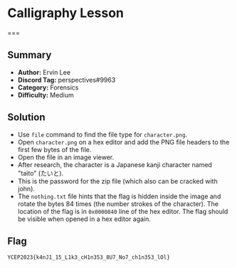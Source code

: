 # Calligraphy Lesson
===

## Summary
* **Author:** Ervin Lee
* **Discord Tag:** perspectives#9963
* **Category:** Forensics
* **Difficulty:** Medium

## Solution
- Use `file` command to find the file type for `character.png`.
- Open `character.png` on a hex editor and add the PNG file headers to the first few bytes of the file.
- Open the file in an image viewer.
- After research, the character is a Japanese kanji character named "taito" (たいと).
- This is the password for the zip file (which also can be cracked with john).
- The `nothing.txt` file hints that the flag is hidden inside the image and rotate the bytes 84 times (the number strokes of the character). The location of the flag is in `0x0000840` line of the hex editor. The flag should be visible when opened in a hex editor again.

## Flag
```
YCEP2023{k4nJ1_15_L1k3_cH1n353_8U7_No7_ch1n353_lOl}
```